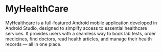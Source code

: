 # MyHealthCare
MyHealthcare is a full-featured Android mobile application developed in Android Studio, designed to simplify access to essential healthcare services. It provides users with a seamless way to book lab tests, order medicines, find doctors, read health articles, and manage their health records — all in one place.
